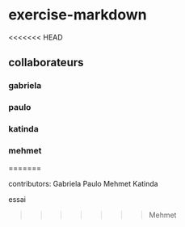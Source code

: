 # exercise-markdown

<<<<<<< HEAD

## collaborateurs

### gabriela

### paulo

### katinda

### mehmet

=======

contributors:
Gabriela
Paulo
Mehmet
Katinda

essai
>>>>>>> Mehmet
